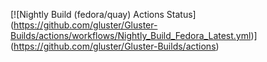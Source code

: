[![Nightly Build (fedora/quay) Actions Status]
(https://github.com/gluster/Gluster-Builds/actions/workflows/Nightly_Build_Fedora_Latest.yml)]
(https://github.com/gluster/Gluster-Builds/actions)
